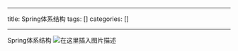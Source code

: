 
--- 
title:  Spring体系结构 
tags: []
categories: [] 

---
Spring体系结构 <img src="https://img-blog.csdnimg.cn/07518f0d9761407c9f628620b2d81e9e.png" alt="在这里插入图片描述">



